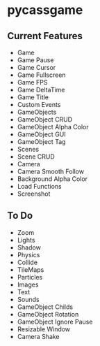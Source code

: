 # pycassgame

## Current Features
- Game
- Game Pause
- Game Cursor
- Game Fullscreen
- Game FPS
- Game DeltaTime
- Game Title
- Custom Events
- GameObjects
- GameObject CRUD
- GameObject Alpha Color
- GameObject GUI
- GameObject Tag
- Scenes
- Scene CRUD
- Camera
- Camera Smooth Follow
- Background Alpha Color
- Load Functions
- Screenshot

## To Do
- Zoom
- Lights
- Shadow
- Physics
- Collide
- TileMaps
- Particles
- Images
- Text
- Sounds
- GameObject Childs
- GameObject Rotation
- GameObject Ignore Pause
- Resizable Window
- Camera Shake